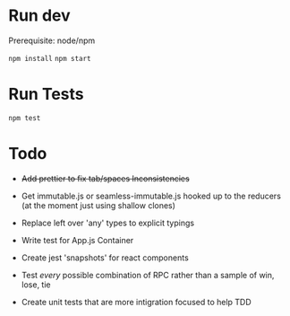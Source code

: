 # Run dev

Prerequisite: node/npm

`npm install`
`npm start`

# Run Tests

`npm test`

# Todo

* ~~Add prettier to fix tab/spaces Inconsistencies~~

* Get immutable.js or seamless-immutable.js hooked up to the reducers (at the moment just using shallow clones)

* Replace left over 'any' types to explicit typings

* Write test for App.js Container

* Create jest 'snapshots' for react components

* Test *every* possible combination of RPC rather than a sample of win, lose, tie

* Create unit tests that are more intigration focused to help TDD
